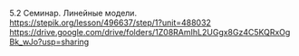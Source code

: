
5.2 Семинар. Линейные модели.  
https://stepik.org/lesson/496637/step/1?unit=488032  
https://drive.google.com/drive/folders/1Z08RAmIhL2UGgx8Gz4C5KQRxOgBk_wJo?usp=sharing
